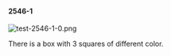 #### 2546-1
![test-2546-1-0.png](https://github.com/lil-lab/nlvr/raw/master/nlvr/test/images/2/test-2546-1-0.png "test-2546-1-0.png")

There is a box with 3 squares of different color.